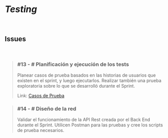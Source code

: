 # ***Testing***

<br>

## **Issues**

<br>

> ### #13 - # Planificación y ejecución de los tests
>
> Planear casos de prueba basados en las historias de usuarios que existen en el sprint, y luego ejecutarlos. Realizar también una prueba exploratoria sobre lo que se desarrolló durante el Sprint.
>
> Link: [Casos de Prueba](https://docs.google.com/spreadsheets/d/19ayE2zM_nD-kb8XNePtpchFRbPMbBmf30nNsSaGHkkM/edit?usp=sharing)


> ### #14 - # Diseño de la red
>
> Validar el funcionamiento de la API Rest creada por el Back End durante el Sprint. Utilicen Postman para las pruebas y cree los scripts de prueba necesarios.
> 